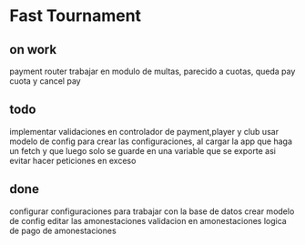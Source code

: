 # Fast Tournament

## on work

payment router
trabajar en modulo de multas, parecido a cuotas, queda pay cuota y cancel pay

## todo

implementar validaciones en controlador de payment,player y club
usar modelo de config para crear las configuraciones, al cargar la app que haga un fetch y que luego solo se guarde en una variable que se exporte asi evitar hacer peticiones en exceso

## done

configurar configuraciones para trabajar con la base de datos
crear modelo de config
editar las amonestaciones
validacion en amonestaciones
logica de pago de amonestaciones
